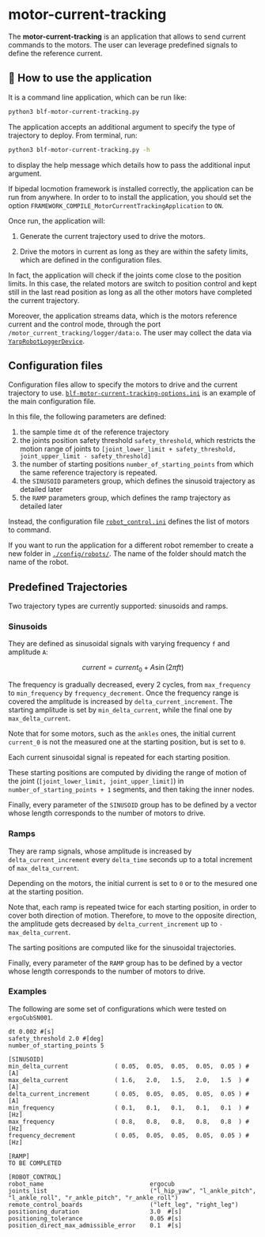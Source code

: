 # motor-current-tracking
The **motor-current-tracking** is an application that allows to send current commands
to the motors. The user can leverage predefined signals to define the reference current.

## 🏃 How to use the application
It is a command line application, which can be run like:

```sh 
python3 blf-motor-current-tracking.py
```

The application accepts an additional argument to specify the type of trajectory to deploy.
From terminal, run:

```sh 
python3 blf-motor-current-tracking.py -h
```

to display the help message which details how to pass the additional input argument.

If bipedal locmotion framework is installed correctly, the application can be run from anywhere. In order to 
to install the application, you should set the option `FRAMEWORK_COMPILE_MotorCurrentTrackingApplication` to `ON`.

Once run, the application will:

1. Generate the current trajectory used to drive the motors.

2. Drive the motors in current as long as they are within the safety limits, which are defined in the configuration files.

In fact, the application will check if the joints come close to the position limits. In this case, the related motors are switch to position control
and kept still in the last read position as long as all the other motors have completed the current trajectory. 

Moreover, the application streams data, which is the motors reference current and the control mode, through the port
`/motor_current_tracking/logger/data:o`. The user may collect the data via [`YarpRobotLoggerDevice`](../../devices/YarpRobotLoggerDevice).

## Configuration files
Configuration files allow to specify the motors to drive and the current trajectory to use. 
[`blf-motor-current-tracking-options.ini`](./config/robots/ergoCubSN001/blf-motor-current-tracking-options.ini) is an example of the main configuration file.

In this file, the following parameters are defined:

1. the sample time `dt` of the reference trajectory
2. the joints position safety threshold `safety_threshold`, which restricts the motion range of joints to `[joint_lower_limit + safety_threshold, joint_upper_limit - safety_threshold]`
3. the number of starting positions `number_of_starting_points` from which the same reference trajectory is repeated.
4. the `SINUSOID` parameters group, which defines the sinusoid trajectory as detailed later
5. the `RAMP` parameters group, which defines the ramp trajectory as detailed later

Instead, the configuration file [`robot_control.ini`](./config/robots/ergoCubSN001/blf_motor_current_tracking/robot_control.ini) defines the list of motors to command.

If you want to run the application for a different robot remember to create a new folder in
[`./config/robots/`](./config/robots). The name of the folder should match the name of the robot.

## Predefined Trajectories
Two trajectory types are currently supported: sinusoids and ramps.

### Sinusoids

They are defined as sinusoidal signals with varying frequency `f` and amplitude `A`:

```math

current = current_0 + A \sin (2 \pi f t)

```

The frequency is gradually decreased, every 2 cycles, from `max_frequency` to `min_frequency` by `frequency_decrement`.
Once the frequency range is covered the amplitude is increased by `delta_current_increment`. 
The starting amplitude is set by `min_delta_current`, while the final one by `max_delta_current`.

Note that for some motors, such as the `ankles` ones, the initial current `current_0` is not the measured one 
at the starting position, but is set to `0`.

Each current sinusoidal signal is repeated for each starting position. 

These starting positions are computed by dividing the range of motion of the joint 
(`[joint_lower_limit, joint_upper_limit]`) in `number_of_starting_points + 1` segments, and
then taking the inner nodes.

Finally, every parameter of the `SINUSOID` group has to be defined by a vector whose length corresponds to the number
of motors to drive.


### Ramps

They are ramp signals, whose amplitude is increased by `delta_current_increment` every `delta_time` seconds 
up to a total increment of `max_delta_current`.

Depending on the motors, the initial current is set to `0` or to the mesured one at the starting position.

Note that, each ramp is repeated twice for each starting position, in order to cover both direction of motion. 
Therefore, to move to the opposite direction, the amplitude gets decreased by `delta_current_increment` up to `-max_delta_current`. 

The sarting positions are computed like for the sinusoidal trajectories.

Finally, every parameter of the `RAMP` group has to be defined by a vector whose length corresponds to the number
of motors to drive.

### Examples

The following are some set of configurations which were tested on `ergoCubSN001`.

```
dt 0.002 #[s]
safety_threshold 2.0 #[deg]
number_of_starting_points 5

[SINUSOID]
min_delta_current             ( 0.05,  0.05,  0.05,  0.05,  0.05 ) #[A]
max_delta_current             ( 1.6,   2.0,   1.5,   2.0,   1.5  ) #[A]
delta_current_increment       ( 0.05,  0.05,  0.05,  0.05,  0.05 ) #[A]
min_frequency                 ( 0.1,   0.1,   0.1,   0.1,   0.1  ) #[Hz]
max_frequency                 ( 0.8,   0.8,   0.8,   0.8,   0.8  ) #[Hz]
frequency_decrement           ( 0.05,  0.05,  0.05,  0.05,  0.05 ) #[Hz]

[RAMP]
TO BE COMPLETED

[ROBOT_CONTROL]
robot_name                              ergocub
joints_list                             ("l_hip_yaw", "l_ankle_pitch", "l_ankle_roll", "r_ankle_pitch", "r_ankle_roll")
remote_control_boards                   ("left_leg", "right_leg")
positioning_duration                    3.0  #[s]
positioning_tolerance                   0.05 #[s]
position_direct_max_admissible_error    0.1  #[s]
```
